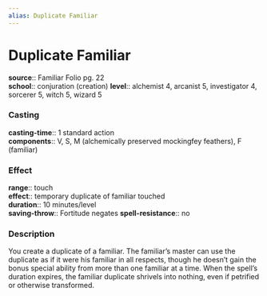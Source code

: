 ```yaml
---
alias: Duplicate Familiar
---
```


# Duplicate Familiar 

**source**:: Familiar Folio pg. 22  
**school**:: conjuration (creation)
**level**:: alchemist 4, arcanist 5, investigator 4, sorcerer 5, witch 5, wizard 5

### Casting 

**casting-time**:: 1 standard action  
**components**:: V, S, M (alchemically preserved mockingfey feathers), F (familiar)

### Effect 

**range**:: touch  
**effect**:: temporary duplicate of familiar touched  
**duration**:: 10 minutes/level  
**saving-throw**:: Fortitude negates
**spell-resistance**:: no

### Description 

You create a duplicate of a familiar. The familiar’s master can use the duplicate as if it were his familiar in all respects, though he doesn’t gain the bonus special ability from more than one familiar at a time. When the spell’s duration expires, the familiar duplicate shrivels into nothing, even if petrified or otherwise transformed.

